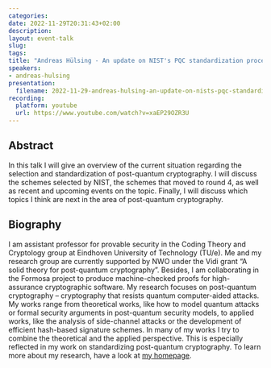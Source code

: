 ```yaml
---
categories:
date: 2022-11-29T20:31:43+02:00
description:
layout: event-talk
slug:
tags:
title: "Andreas Hülsing - An update on NIST's PQC standardization process"
speakers:
- andreas-hulsing
presentation:
  filename: 2022-11-29-andreas-hulsing-an-update-on-nists-pqc-standardization-process.pdf
recording:
  platform: youtube
  url: https://www.youtube.com/watch?v=xaEP29OZR3U
---
```


## Abstract

In this talk I will give an overview of the current situation regarding the selection and standardization of post-quantum cryptography. I will discuss the schemes selected by NIST, the schemes that moved to round 4, as well as recent and upcoming events on the topic. Finally, I will discuss which topics I think are next in the area of post-quantum cryptography.

## Biography

I am assistant professor for provable security in the Coding Theory and Cryptology group at Eindhoven University of Technology (TU/e). Me and my research group are currently supported by NWO under the Vidi grant “A solid theory for post-quantum cryptography”. Besides, I am collaborating in the Formosa project to produce machine-checked proofs for high-assurance cryptographic software. My research focuses on post-quantum cryptography – cryptography that resists quantum computer-aided attacks. My works range from theoretical works, like how to model quantum attacks or formal security arguments in post-quantum security models, to applied works, like the analysis of side-channel attacks or the development of efficient hash-based signature schemes. In many of my works I try to combine the theoretical and the applied perspective. This is especially reflected in my work on standardizing post-quantum cryptography. To learn more about my research, have a look at [my homepage](https://huelsing.net).
